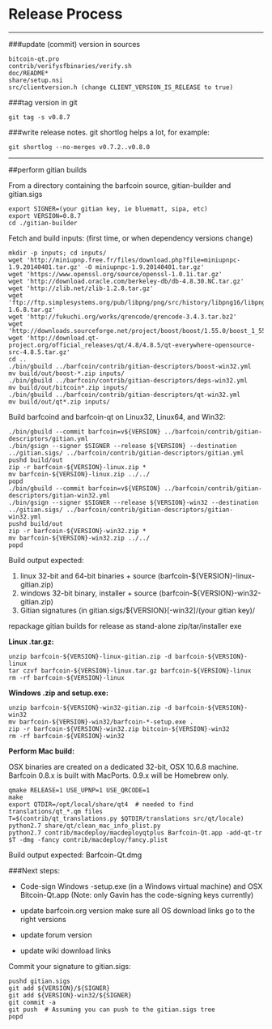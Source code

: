 Release Process
====================

* * *

###update (commit) version in sources


	bitcoin-qt.pro
	contrib/verifysfbinaries/verify.sh
	doc/README*
	share/setup.nsi
	src/clientversion.h (change CLIENT_VERSION_IS_RELEASE to true)

###tag version in git

	git tag -s v0.8.7

###write release notes. git shortlog helps a lot, for example:

	git shortlog --no-merges v0.7.2..v0.8.0

* * *

##perform gitian builds

 From a directory containing the barfcoin source, gitian-builder and gitian.sigs
  
	export SIGNER=(your gitian key, ie bluematt, sipa, etc)
	export VERSION=0.8.7
	cd ./gitian-builder

 Fetch and build inputs: (first time, or when dependency versions change)

	mkdir -p inputs; cd inputs/
	wget 'http://miniupnp.free.fr/files/download.php?file=miniupnpc-1.9.20140401.tar.gz' -O miniupnpc-1.9.20140401.tar.gz'
	wget 'https://www.openssl.org/source/openssl-1.0.1i.tar.gz'
	wget 'http://download.oracle.com/berkeley-db/db-4.8.30.NC.tar.gz'
	wget 'http://zlib.net/zlib-1.2.8.tar.gz'
	wget 'ftp://ftp.simplesystems.org/pub/libpng/png/src/history/libpng16/libpng-1.6.8.tar.gz'
	wget 'http://fukuchi.org/works/qrencode/qrencode-3.4.3.tar.bz2'
	wget 'http://downloads.sourceforge.net/project/boost/boost/1.55.0/boost_1_55_0.tar.bz2'
	wget 'http://download.qt-project.org/official_releases/qt/4.8/4.8.5/qt-everywhere-opensource-src-4.8.5.tar.gz'
	cd ..
	./bin/gbuild ../barfcoin/contrib/gitian-descriptors/boost-win32.yml
	mv build/out/boost-*.zip inputs/
	./bin/gbuild ../barfcoin/contrib/gitian-descriptors/deps-win32.yml
	mv build/out/bitcoin*.zip inputs/
	./bin/gbuild ../barfcoin/contrib/gitian-descriptors/qt-win32.yml
	mv build/out/qt*.zip inputs/

 Build barfcoind and barfcoin-qt on Linux32, Linux64, and Win32:
  
	./bin/gbuild --commit barfcoin=v${VERSION} ../barfcoin/contrib/gitian-descriptors/gitian.yml
	./bin/gsign --signer $SIGNER --release ${VERSION} --destination ../gitian.sigs/ ../barfcoin/contrib/gitian-descriptors/gitian.yml
	pushd build/out
	zip -r barfcoin-${VERSION}-linux.zip *
	mv barfcoin-${VERSION}-linux.zip ../../
	popd
	./bin/gbuild --commit barfcoin=v${VERSION} ../barfcoin/contrib/gitian-descriptors/gitian-win32.yml
	./bin/gsign --signer $SIGNER --release ${VERSION}-win32 --destination ../gitian.sigs/ ../barfcoin/contrib/gitian-descriptors/gitian-win32.yml
	pushd build/out
	zip -r barfcoin-${VERSION}-win32.zip *
	mv barfcoin-${VERSION}-win32.zip ../../
	popd

  Build output expected:

  1. linux 32-bit and 64-bit binaries + source (barfcoin-${VERSION}-linux-gitian.zip)
  2. windows 32-bit binary, installer + source (barfcoin-${VERSION}-win32-gitian.zip)
  3. Gitian signatures (in gitian.sigs/${VERSION}[-win32]/(your gitian key)/

repackage gitian builds for release as stand-alone zip/tar/installer exe

**Linux .tar.gz:**

	unzip barfcoin-${VERSION}-linux-gitian.zip -d barfcoin-${VERSION}-linux
	tar czvf barfcoin-${VERSION}-linux.tar.gz barfcoin-${VERSION}-linux
	rm -rf barfcoin-${VERSION}-linux

**Windows .zip and setup.exe:**

	unzip barfcoin-${VERSION}-win32-gitian.zip -d barfcoin-${VERSION}-win32
	mv barfcoin-${VERSION}-win32/barfcoin-*-setup.exe .
	zip -r barfcoin-${VERSION}-win32.zip bitcoin-${VERSION}-win32
	rm -rf barfcoin-${VERSION}-win32

**Perform Mac build:**

  OSX binaries are created on a dedicated 32-bit, OSX 10.6.8 machine.
  Barfcoin 0.8.x is built with MacPorts.  0.9.x will be Homebrew only.

	qmake RELEASE=1 USE_UPNP=1 USE_QRCODE=1
	make
	export QTDIR=/opt/local/share/qt4  # needed to find translations/qt_*.qm files
	T=$(contrib/qt_translations.py $QTDIR/translations src/qt/locale)
	python2.7 share/qt/clean_mac_info_plist.py
	python2.7 contrib/macdeploy/macdeployqtplus Barfcoin-Qt.app -add-qt-tr $T -dmg -fancy contrib/macdeploy/fancy.plist

 Build output expected: Barfcoin-Qt.dmg

###Next steps:

* Code-sign Windows -setup.exe (in a Windows virtual machine) and
  OSX Bitcoin-Qt.app (Note: only Gavin has the code-signing keys currently)

* update barfcoin.org version
  make sure all OS download links go to the right versions

* update forum version

* update wiki download links

Commit your signature to gitian.sigs:

	pushd gitian.sigs
	git add ${VERSION}/${SIGNER}
	git add ${VERSION}-win32/${SIGNER}
	git commit -a
	git push  # Assuming you can push to the gitian.sigs tree
	popd

